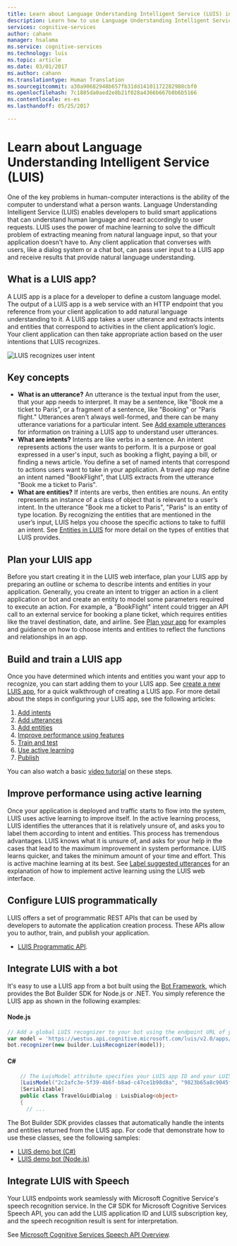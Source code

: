 ```yaml
---
title: Learn about Language Understanding Intelligent Service (LUIS) in Azure | Microsoft Docs
description: Learn how to use Language Understanding Intelligent Service (LUIS) to bring the power of machine learning to your applications.
services: cognitive-services
author: cahann
manager: hsalama
ms.service: cognitive-services
ms.technology: luis
ms.topic: article
ms.date: 03/01/2017
ms.author: cahann
ms.translationtype: Human Translation
ms.sourcegitcommit: a30a90682948b657fb31dd14101172282988cbf0
ms.openlocfilehash: 7c1885da0aed2e8b21f028a4366b667b0b6b5166
ms.contentlocale: es-es
ms.lasthandoff: 05/25/2017

---
```


# <a name="learn-about-language-understanding-intelligent-service-luis"></a>Learn about Language Understanding Intelligent Service (LUIS)

One of the key problems in human-computer interactions is the ability of the computer to understand what a person wants. Language Understanding Intelligent Service (LUIS) enables developers to build smart applications that can understand human language and react accordingly to user requests. LUIS uses the power of machine learning to solve the difficult problem of extracting meaning from natural language input, so that your application doesn't have to. Any client application that converses with users, like a dialog system or a chat bot, can pass user input to a LUIS app and receive results that provide natural language understanding. 

## <a name="what-is-a-luis-app"></a>What is a LUIS app?

A LUIS app is a place for a developer to define a custom language model. The output of a LUIS app is a web service with an HTTP endpoint that you reference from your client application to add natural language understanding to it. A LUIS app takes a user utterance and extracts intents and entities that correspond to activities in the client application’s logic. Your client application can then take appropriate action based on the user intentions that LUIS recognizes.

![LUIS recognizes user intent](./media/luis-overview/luis-overview-process.png)

## <a name="key-concepts"></a>Key concepts

* **What is an utterance?** An utterance is the textual input from the user, that your app needs to interpret. It may be a sentence, like "Book me a ticket to Paris", or a fragment of a sentence, like "Booking" or "Paris flight." Utterances aren't always well-formed, and there can be many utterance variations for a particular intent. See [Add example utterances][add-example-utterances] for information on training a LUIS app to understand user utterances.
* **What are intents?** Intents are like verbs in a sentence. An intent represents actions the user wants to perform. It is a purpose or goal expressed in a user's input, such as booking a flight, paying a bill, or finding a news article. You define a set of named intents that correspond to actions users want to take in your application. A travel app may define an intent named "BookFlight", that LUIS extracts from the utterance "Book me a ticket to Paris".
* **What are entities?** If intents are verbs, then entities are nouns. An entity represents an instance of a class of object that is relevant to a user’s intent. In the utterance "Book me a ticket to Paris", "Paris" is an entity of type location. By recognizing the entities that are mentioned in the user’s input, LUIS helps you choose the specific actions to take to fulfill an intent. See [Entities in LUIS](luis-concept-entity-types.md) for more detail on the types of entities that LUIS provides.

## <a name="plan-your-luis-app"></a>Plan your LUIS app
Before you start creating it in the LUIS web interface, plan your LUIS app by preparing an outline or schema to describe intents and entities in your application. Generally, you create an intent to trigger an action in a client application or bot and create an entity to model some parameters required to execute an action. For example, a "BookFlight" intent could trigger an API call to an external service for booking a plane ticket, which requires entities like the travel destination, date, and airline. See [Plan your app](Plan-your-app.md) for examples and guidance on how to choose intents and entities to reflect the functions and relationships in an app. 

## <a name="build-and-train-a-luis-app"></a>Build and train a LUIS app
Once you have determined which intents and entities you want your app to recognize, you can start adding them to your LUIS app. See [create a new LUIS app](LUIS-get-started-create-app.md), for a quick walkthrough of creating a LUIS app.<!-- that you can monitor using the [Dashboard](App-Dashboard.md)-->
For more detail about the steps in configuring your LUIS app, see the following articles:
1.    [Add intents](Add-intents.md)
2.  [Add utterances](Add-example-utterances.md)
3.    [Add entities](Add-entities.md)
4.  [Improve performance using features](Add-Features.md)
5.    [Train and test](Train-Test.md)
6.  [Use active learning](label-suggested-utterances.md)
7.    [Publish](PublishApp.md)

You can also watch a basic [video tutorial](https://www.youtube.com/watch?v=jWeLajon9M8&index=4&list=PLD7HFcN7LXRdHkFBFu4stPPeWJcQ0VFLx) on these steps.

## <a name="improve-performance-using-active-learning"></a>Improve performance using active learning
Once your application is deployed and traffic starts to flow into the system, LUIS uses active learning to improve itself. In the active learning process, LUIS identifies the utterances that it is relatively unsure of, and asks you to label them according to intent and entities. This process has tremendous advantages. LUIS knows what it is unsure of, and asks for your help in the cases that lead to the maximum improvement in system performance. LUIS learns quicker, and takes the minimum amount of your time and effort. This is active machine learning at its best. See [Label suggested utterances][label-suggested-utterances] for an explanation of how to implement active learning using the LUIS web interface.

## <a name="configure-luis-programmatically"></a>Configure LUIS programmatically
LUIS offers a set of programmatic REST APIs that can be used by developers to automate the application creation process. These APIs allow you to author, train,  and publish your application.

* [LUIS Programmatic API](https://dev.projectoxford.ai/docs/services/56d95961e597ed0f04b76e58/operations/5739a8c71984550500affdfa).

## <a name="integrate-luis-with-a-bot"></a>Integrate LUIS with a bot
It's easy to use a LUIS app from a bot built using the [Bot Framework](https://docs.microsoft.com/bot-framework/), which provides the Bot Builder SDK for Node.js or .NET. You simply reference the LUIS app as shown in the following examples:

#### <a name="nodejs"></a>Node.js 
```javascript
// Add a global LUIS recognizer to your bot using the endpoint URL of your LUIS app
var model = 'https://westus.api.cognitive.microsoft.com/luis/v2.0/apps/2c2afc3e-5f39-4b6f-b8ad-c47ce1b98d8a?subscription-key=9823b65a8c9045f8bce7fee87a5e1fbc';
bot.recognizer(new builder.LuisRecognizer(model));
```

#### <a name="c"></a>C#
```cs
    // The LuisModel attribute specifies your LUIS app ID and your LUIS subscription key
    [LuisModel("2c2afc3e-5f39-4b6f-b8ad-c47ce1b98d8a", "9823b65a8c9045f8bce7fee87a5e1fbc")]
    [Serializable]
    public class TravelGuidDialog : LuisDialog<object>
    {
      // ...
```

The Bot Builder SDK provides classes that automatically handle the intents and entities returned from the LUIS app. For code that demonstrate how to use these classes, see the following samples:

*    [LUIS demo bot (C#)](https://github.com/Microsoft/BotBuilder-Samples/tree/master/CSharp/intelligence-LUIS)
*    [LUIS demo bot (Node.js)](https://github.com/Microsoft/BotBuilder-Samples/tree/master/Node/intelligence-LUIS) 


## <a name="integrate-luis-with-speech"></a>Integrate LUIS with Speech
Your LUIS endpoints work seamlessly with Microsoft Cognitive Service's speech recognition service. In the C# SDK for Microsoft Cognitive Services Speech API, you can add the LUIS application ID and LUIS subscription key, and the speech recognition result is sent for interpretation. 

See [Microsoft Cognitive Services Speech API Overview](../Speech/Home.md).

<!-- Reference-style links -->
[add-example-utterances]: https://docs.microsoft.com/azure/cognitive-services/luis/add-example-utterances
[pre-built-entities]: https://docs.microsoft.com/azure/cognitive-services/luis/pre-builtentities
[label-suggested-utterances]: label-suggested-utterances.md

<!-- this link not working 5/8 -->
[cs-speech-service]: https://www.microsoft.com/cognitive-services/speech-api
